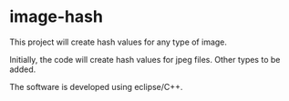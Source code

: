 # image-hash
This project will create hash values for any type of image.

Initially, the code will create hash values for jpeg files.  Other types to be added.

The software is developed using eclipse/C++.

